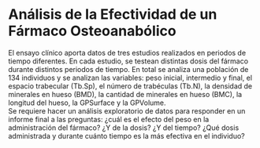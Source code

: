 # Análisis de la Efectividad de un Fármaco Osteoanabólico
El ensayo clínico aporta datos de tres estudios realizados en periodos de tiempo diferentes. En cada estudio, se testean distintas dosis del fármaco durante distintos periodos de tiempo. En total se analiza una población de 134 individuos y se analizan las variables: peso inicial, intermedio y final, el espacio trabecular (Tb.Sp), el número de trabéculas (Tb.N), la densidad de minerales en hueso (BMD), la cantidad de minerales en hueso (BMC), la longitud del hueso, la GPSurface y la GPVolume.\
Se requiere hacer un análisis exploratorio de datos para responder en un informe final a las preguntas: ¿cuál es el efecto del peso en la administración del fármaco? ¿Y de la dosis? ¿Y del tiempo? ¿Qué dosis administrada y durante cuánto tiempo es la más efectiva en el individuo?
